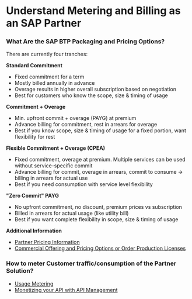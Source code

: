 # Understand Metering and Billing as an SAP Partner

### What Are the SAP BTP Packaging and Pricing Options?

There are currently four tranches:

**Standard Commitment**
* Fixed commitment for a term
* Mostly billed annually in advance
* Overage results in higher overall subscription based on negotiation
* Best for customers who know the scope, size & timing of usage

**Commitment + Overage**
* Min. upfront commit + overage (PAYG) at premium
* Advance billing for commitment, rest in arrears for overage
* Best if you know scope, size & timing of usage for a fixed portion, want flexibility for rest

**Flexible Commitment + Overage (CPEA)**
* Fixed commitment, overage at premium. Multiple services can be used without service-specific commit
* Advance billing for commit, overage in arrears, commit to consume → billing in arrears for actual use
* Best if you need consumption with service level flexibility

**"Zero Commit" PAYG**
* No upfront commitment, no discount, premium prices vs subscription
* Billed in arrears for actual usage (like utility bill)
* Best if you want complete flexibility in scope, size & timing of usage

**Additional Information**
* <a href="https://partneredge.sap.com/content/dam/partnerexperience/partnership/sales/pricing/SAP_Pricing_Basics.pdf" target="_blank">Partner Pricing Information</a>
* <a href="https://partneredge.sap.com/en/library/education/partnership/development/e_ep_pricing_licensing_build.html" target="_blank">Commercial Offering and Pricing Options or Order Production Licenses</a>

### How to meter Customer traffic/consumption of the Partner Solution?

* <a href="https://help.sap.com/viewer/7db4dc653edc4597825628ba6d20a2c2/Cloud/en-US/8223619ee0584cb6bf1ddf96e8d96b72.html" target="_blank">Usage Metering</a>
* <a href="https://blogs.sap.com/2017/08/23/data-as-service-monetize-your-api-part-22/" target="_blank">Monetizing your API with API Management</a>

